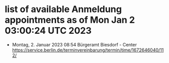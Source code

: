 # list of available Anmeldung appointments as of Mon Jan  2 03:00:24 UTC 2023
- Montag, 2. Januar 2023 08:54 Bürgeramt Biesdorf - Center https://service.berlin.de/terminvereinbarung/termin/time/1672646040/112/
